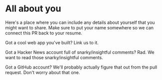 # All about you #

Here's a place where you can include any details about yourself that you might want to share. Make sure to put your name somewhere so we can connect this PR back to your resume.

Got a cool web app you've built? Link us to it.

Got a Hacker News account full of snarky/insightful comments? Rad. We want to read those snarky/insightful comments.

Got a GitHub account? We'll probably actually figure that out from the pull request. Don't worry about that one.

